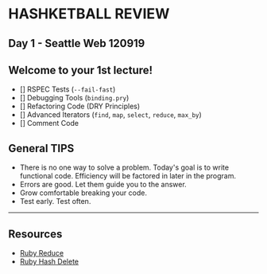 # HASHKETBALL REVIEW

## Day 1 - Seattle Web 120919

## Welcome to your 1st lecture!

- [] RSPEC Tests (`--fail-fast`)
- [] Debugging Tools (`binding.pry`)
- [] Refactoring Code (DRY Principles)
- [] Advanced Iterators (`find`, `map`, `select`, `reduce`, `max_by`)
- [] Comment Code

## General TIPS

- There is no one way to solve a problem. Today's goal is to write functional code. Efficiency will be factored in later in the program.
- Errors are good. Let them guide you to the answer.
- Grow comfortable breaking your code.
- Test early. Test often.

***

## Resources

- [Ruby Reduce](http://flats.github.io/blog/2015/12/02/getting-to-know-rubys-map-and-reduce/)
- [Ruby Hash Delete](https://www.geeksforgeeks.org/ruby-hash-delete-function/)